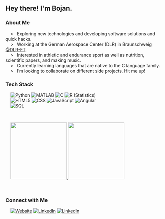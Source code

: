 <h2>Hey there! I'm Bojan.</h2>

<h3>About Me </h3>

&nbsp;&nbsp;&nbsp; > &nbsp; Exploring new technologies and developing software solutions and quick hacks.</br>
&nbsp;&nbsp;&nbsp; > &nbsp; Working at the German Aerospace Center (DLR) in Braunschweig <a href="https://github.com/DLR-FT">@DLR-FT</a>.</br>
&nbsp;&nbsp;&nbsp; > &nbsp; Interested in athletic and endurance sport as well as nutrition, scientific papers, and making music.</br>
&nbsp;&nbsp;&nbsp; > &nbsp; Currently learning languages that are native to the C language family.</br>
&nbsp;&nbsp;&nbsp; > &nbsp; I’m looking to collaborate on different side projects. Hit me up!</br>

<h3>Tech Stack</h3>

&nbsp;&nbsp;&nbsp; 
  ![Python](https://img.shields.io/badge/-Python-333333?style=flat&logo=python)
  ![MATLAB](https://img.shields.io/badge/-MATLAB-333333?style=flat&logo=MATLAB)
  ![C](https://img.shields.io/badge/-C-333333?style=flat&logo=C&logoColor=00599C)
  ![R (Statistics)](https://img.shields.io/badge/-R-333333?style=flat&logo=R&logoColor=276DC3)</br>
&nbsp;&nbsp;&nbsp; 
  ![HTML5](https://img.shields.io/badge/-HTML5-333333?style=flat&logo=HTML5)
  ![CSS](https://img.shields.io/badge/-CSS-333333?style=flat&logo=CSS3&logoColor=1572B6)
  ![JavaScript](https://img.shields.io/badge/-JavaScript-333333?style=flat&logo=javascript)
  ![Angular](https://img.shields.io/badge/-Angular-333333?style=flat&logo=angular)</br>
&nbsp;&nbsp;&nbsp; 
  ![SQL](https://img.shields.io/badge/-SQL-333333?style=flat&logo=MySQL&logoColor=4479A1)</br>

</br>

&nbsp;&nbsp;&nbsp; 
<a href="https://github.com/Bojan-Lukic">
  <img height="180em" src="https://github-readme-stats.vercel.app/api?username=Bojan-Lukic&theme=buefy&show_icons=true&hide_rank=true" />
  <img height="180em" src="https://github-readme-stats-eight-theta.vercel.app/api/top-langs/?username=Bojan-Lukic&layout=compact&langs_count=8&theme=buefy"/>
</a>

<br/>

<h3>Connect with Me</h3>

&nbsp;&nbsp;&nbsp; 
<a href="https://www.bojanlukic.com/"><img alt="Website" src="https://img.shields.io/badge/Website-www.bojanlukic.com-blue?style=flat-square&logo=google-chrome&logoColor=white"></a>
<a href="https://www.linkedin.com/in/bojan-lukic-53b306275/"><img alt="LinkedIn" src="https://img.shields.io/badge/LinkedIn-Bojan%20Lukic-blue?style=flat-square"></a>
<a href="https://www.researchgate.net/profile/Bojan_Lukic2"><img alt="LinkedIn" src="https://img.shields.io/badge/ResearchGate-Bojan%20Lukic-blue?style=flat-square&logo=ResearchGate&logoColor=white"></a>
